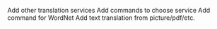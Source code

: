 Add other translation services
Add commands to choose service
Add command for WordNet
Add text translation from picture/pdf/etc.
